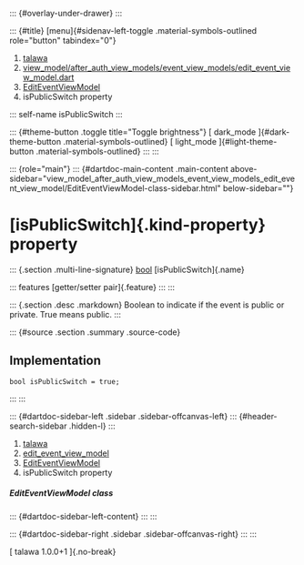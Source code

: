 ::: {#overlay-under-drawer}
:::

::: {#title}
[menu]{#sidenav-left-toggle .material-symbols-outlined role="button"
tabindex="0"}

1.  [talawa](../../index.html)
2.  [view_model/after_auth_view_models/event_view_models/edit_event_view_model.dart](../../view_model_after_auth_view_models_event_view_models_edit_event_view_model/)
3.  [EditEventViewModel](../../view_model_after_auth_view_models_event_view_models_edit_event_view_model/EditEventViewModel-class.html)
4.  isPublicSwitch property

::: self-name
isPublicSwitch
:::

::: {#theme-button .toggle title="Toggle brightness"}
[ dark_mode ]{#dark-theme-button .material-symbols-outlined} [
light_mode ]{#light-theme-button .material-symbols-outlined}
:::
:::

::: {role="main"}
::: {#dartdoc-main-content .main-content above-sidebar="view_model_after_auth_view_models_event_view_models_edit_event_view_model/EditEventViewModel-class-sidebar.html" below-sidebar=""}
<div>

# [isPublicSwitch]{.kind-property} property

</div>

::: {.section .multi-line-signature}
[bool](https://api.flutter.dev/flutter/dart-core/bool-class.html)
[isPublicSwitch]{.name}

::: features
[getter/setter pair]{.feature}
:::
:::

::: {.section .desc .markdown}
Boolean to indicate if the event is public or private. True means
public.
:::

::: {#source .section .summary .source-code}
## Implementation

``` language-dart
bool isPublicSwitch = true;
```
:::
:::

::: {#dartdoc-sidebar-left .sidebar .sidebar-offcanvas-left}
::: {#header-search-sidebar .hidden-l}
:::

1.  [talawa](../../index.html)
2.  [edit_event_view_model](../../view_model_after_auth_view_models_event_view_models_edit_event_view_model/)
3.  [EditEventViewModel](../../view_model_after_auth_view_models_event_view_models_edit_event_view_model/EditEventViewModel-class.html)
4.  isPublicSwitch property

##### EditEventViewModel class

::: {#dartdoc-sidebar-left-content}
:::
:::

::: {#dartdoc-sidebar-right .sidebar .sidebar-offcanvas-right}
:::
:::

[ talawa 1.0.0+1 ]{.no-break}
